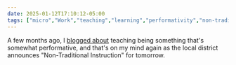 ```yaml
---
date: 2025-01-12T17:10:12-05:00
tags: ["micro","Work","teaching","learning","performativity","non-traditional instruction","snow days","winter"]
---
```

A few months ago, I [blogged about](https://spencergreenhalgh.com/work/on-the-performativity-of-teaching/) teaching being something that's somewhat performative, and that's on my mind again as the local district announces "Non-Traditional Instruction" for tomorrow.